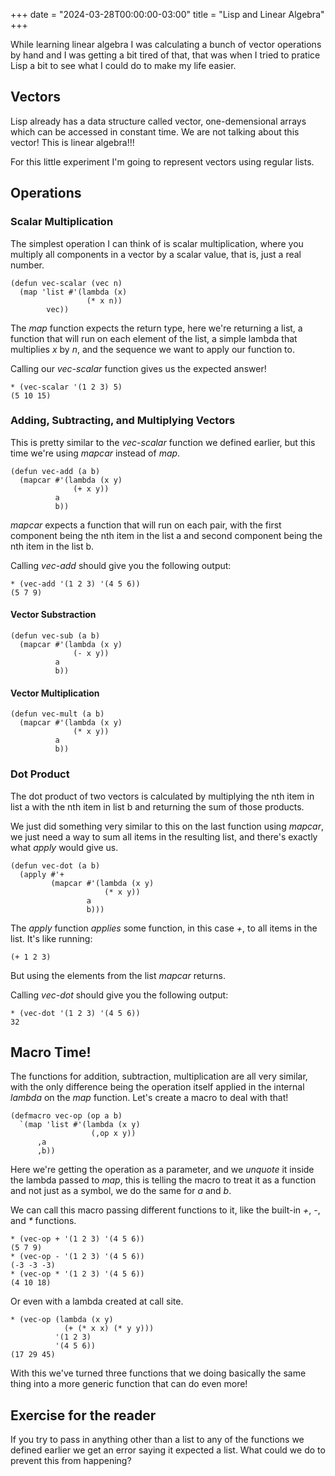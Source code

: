 +++
date = "2024-03-28T00:00:00-03:00"
title = "Lisp and Linear Algebra"
+++

While learning linear algebra I was calculating a bunch of vector operations by hand and I was getting a bit tired of that, that was when I tried to pratice Lisp a bit to see what I could do to make my life easier.

## Vectors

Lisp already has a data structure called vector, one-demensional arrays which can be accessed in constant time. We are not talking about this vector! This is linear algebra!!!

For this little experiment I'm going to represent vectors using regular lists.

## Operations

### Scalar Multiplication
The simplest operation I can think of is scalar multiplication, where you multiply all components in a vector by a scalar value, that is, just a real number.

```
(defun vec-scalar (vec n)
  (map 'list #'(lambda (x)
                 (* x n))
        vec))
```

The _map_ function expects the return type, here we're returning a list, a function that will run on each element of the list, a simple lambda that multiplies _x_ by _n_, and the sequence we want to apply our function to.

Calling our _vec-scalar_ function gives us the expected answer!

```
* (vec-scalar '(1 2 3) 5)
(5 10 15)
```

### Adding, Subtracting, and Multiplying Vectors
This is pretty similar to the _vec-scalar_ function we defined earlier, but this time we're using _mapcar_ instead of _map_.

```
(defun vec-add (a b)
  (mapcar #'(lambda (x y)
              (+ x y))
          a
          b))
```

_mapcar_ expects a function that will run on each pair, with the first component being the nth item in the list a and second component being the nth item in the list b.

Calling _vec-add_ should give you the following output:

```
* (vec-add '(1 2 3) '(4 5 6))
(5 7 9)
```

#### Vector Substraction
```
(defun vec-sub (a b)
  (mapcar #'(lambda (x y)
              (- x y))
          a
          b))
```

#### Vector Multiplication
```
(defun vec-mult (a b)
  (mapcar #'(lambda (x y)
              (* x y))
          a
          b))
```

### Dot Product

The dot product of two vectors is calculated by multiplying the nth item in list a with the nth item in list b and returning the sum of those products.

We just did something very similar to this on the last function using _mapcar_, we just need a way to sum all items in the resulting list, and there's exactly what _apply_ would give us.

```
(defun vec-dot (a b)
  (apply #'+
         (mapcar #'(lambda (x y)
                     (* x y))
                 a
                 b)))
```

The _apply_ function _applies_ some function, in this case _+_, to all items in the list. It's like running:

```
(+ 1 2 3)
```

But using the elements from the list _mapcar_ returns.

Calling _vec-dot_ should give you the following output:

```
* (vec-dot '(1 2 3) '(4 5 6))
32
```

## Macro Time!

The functions for addition, subtraction, multiplication are all very similar, with the only difference being the operation itself applied in the internal _lambda_ on the _map_ function. Let's create a macro to deal with that!

```
(defmacro vec-op (op a b)
  `(map 'list #'(lambda (x y)
                  (,op x y))
      ,a
      ,b))
```

Here we're getting the operation as a parameter, and we _unquote_ it inside the lambda passed to _map_, this is telling the macro to treat it as a function and not just as a symbol, we do the same for _a_ and _b_.

We can call this macro passing different functions to it, like the built-in _+_, _-_, and _*_ functions.

```
* (vec-op + '(1 2 3) '(4 5 6))
(5 7 9)
* (vec-op - '(1 2 3) '(4 5 6))
(-3 -3 -3)
* (vec-op * '(1 2 3) '(4 5 6))
(4 10 18)
```

Or even with a lambda created at call site.

```
* (vec-op (lambda (x y)
            (+ (* x x) (* y y)))
          '(1 2 3)
          '(4 5 6))
(17 29 45)
```

With this we've turned three functions that we doing basically the same thing into a more generic function that can do even more!

## Exercise for the reader

If you try to pass in anything other than a list to any of the functions we defined earlier we get an error saying it expected a list. What could we do to prevent this from happening?
